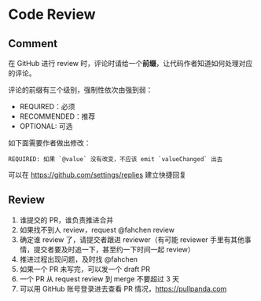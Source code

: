 # Code Review

## Comment
在 GitHub 进行 review 时，评论时请给一个**前缀**，让代码作者知道如何处理对应的评论。

评论的前缀有三个级别，强制性依次由强到弱：
- REQUIRED：必须
- RECOMMENDED：推荐
- OPTIONAL: 可选

如下面需要作者做出修改：

```
REQUIRED: 如果 `@value` 没有改变，不应该 emit `valueChanged` 出去
```

可以在 https://github.com/settings/replies 建立快捷回复

## Review
1. 谁提交的 PR，谁负责推进合并
1. 如果找不到人 review，request @fahchen review
1. 确定谁 review 了，请提交者跟进 reviewer（有可能 reviewer 手里有其他事情，提交者要及时追一下，甚至约一下时间一起 review）
1. 推进过程出现问题，及时找 @fahchen
1. 如果一个 PR 未写完，可以发一个 draft PR
1. 一个 PR 从 request review 到 merge 不要超过 3 天
1. 可以用 GitHub 账号登录进去查看 PR 情况，https://pullpanda.com
